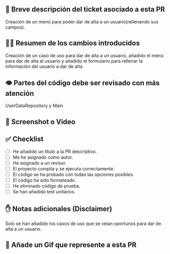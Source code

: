 ## 📝 Breve descripción del ticket asociado a esta PR
Creación de un menú para poder dar de alta a un usuario(rellenando sus campos).

## 👩‍💻 Resumen de los cambios introducidos
Creación de un caso de uso para dar de alta a un usuario, añadido el menú para dar de alta al usuario y añadido el formulario para rellenar la información del usuario a dar de alta

## 👁️ Partes del código debe ser revisado con más atención
UserDataRepository y Main

## 📸 Screenshot o Video


## ✅ Checklist
- [ ] He añadido un título a la PR descriptivo.
- [ ] Me he asignado como autor.
- [ ] He asignado a un revisor.
- [ ] El proyecto compila y se ejecuta correctamente.
- [ ] El código se ha probado con todas las opciones posibles.
- [ ] El código ha sido formateado.
- [ ] He eliminado código de prueba.
- [ ] Se han añadido test unitarios.

## ✋ Notas adicionales (Disclaimer)
Solo se han añadido los casos de uso que se veían oportunos para dar de alta a un usuario.
## 🌈 Añade un Gif que represente a esta PR
